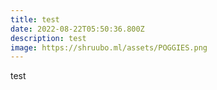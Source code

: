 ```yaml
---
title: test
date: 2022-08-22T05:50:36.800Z
description: test
image: https://shruubo.ml/assets/POGGIES.png
---
```

test